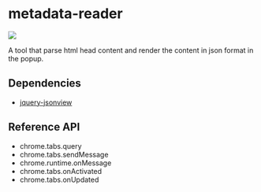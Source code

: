 # metadata-reader

![](https://i.imgur.com/p8b3ygc.png)

A tool that parse html head content and render the content in json format in the popup.

## Dependencies
- [jquery-jsonview](https://github.com/yesmeck/jquery-jsonview)
## Reference API
- chrome.tabs.query
- chrome.tabs.sendMessage
- chrome.runtime.onMessage
- chrome.tabs.onActivated
- chrome.tabs.onUpdated


